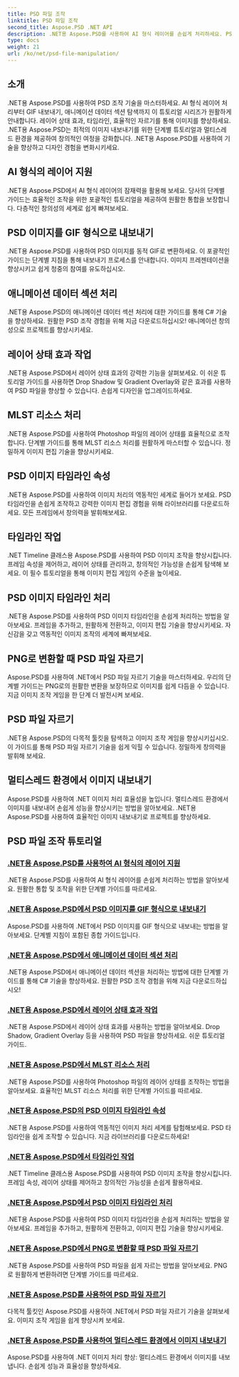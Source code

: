 ```yaml
---
title: PSD 파일 조작
linktitle: PSD 파일 조작
second_title: Aspose.PSD .NET API
description: .NET용 Aspose.PSD를 사용하여 AI 형식 레이어를 손쉽게 처리하세요. PSD 이미지를 GIF로 내보내고, 애니메이션 데이터 섹션을 처리하고, 레이어 상태를 조작하는 방법을 알아보세요.
type: docs
weight: 21
url: /ko/net/psd-file-manipulation/
---
```

## 소개

.NET용 Aspose.PSD를 사용하여 PSD 조작 기술을 마스터하세요. AI 형식 레이어 처리부터 GIF 내보내기, 애니메이션 데이터 섹션 탐색까지 이 튜토리얼 시리즈가 원활하게 안내합니다. 레이어 상태 효과, 타임라인, 효율적인 자르기를 통해 이미지를 향상하세요. .NET용 Aspose.PSD는 최적의 이미지 내보내기를 위한 단계별 튜토리얼과 멀티스레드 환경을 제공하여 창의적인 여정을 강화합니다. .NET용 Aspose.PSD를 사용하여 기술을 향상하고 디자인 경험을 변화시키세요.

## AI 형식의 레이어 지원

.NET용 Aspose.PSD에서 AI 형식 레이어의 잠재력을 활용해 보세요. 당사의 단계별 가이드는 효율적인 조작을 위한 포괄적인 튜토리얼을 제공하여 원활한 통합을 보장합니다. 다층적인 창의성의 세계로 쉽게 빠져보세요.

## PSD 이미지를 GIF 형식으로 내보내기

.NET용 Aspose.PSD를 사용하여 PSD 이미지를 동적 GIF로 변환하세요. 이 포괄적인 가이드는 단계별 지침을 통해 내보내기 프로세스를 안내합니다. 이미지 프레젠테이션을 향상시키고 쉽게 청중의 참여를 유도하십시오.

## 애니메이션 데이터 섹션 처리

.NET용 Aspose.PSD의 애니메이션 데이터 섹션 처리에 대한 가이드를 통해 C# 기술을 향상하세요. 원활한 PSD 조작 경험을 위해 지금 다운로드하십시오! 애니메이션 창의성으로 프로젝트를 향상시키세요.

## 레이어 상태 효과 작업

.NET용 Aspose.PSD에서 레이어 상태 효과의 강력한 기능을 살펴보세요. 이 쉬운 튜토리얼 가이드를 사용하면 Drop Shadow 및 Gradient Overlay와 같은 효과를 사용하여 PSD 파일을 향상할 수 있습니다. 손쉽게 디자인을 업그레이드하세요.

## MLST 리소스 처리

.NET용 Aspose.PSD를 사용하여 Photoshop 파일의 레이어 상태를 효율적으로 조작합니다. 단계별 가이드를 통해 MLST 리소스 처리를 원활하게 마스터할 수 있습니다. 정밀하게 이미지 편집 기술을 향상시키세요.

## PSD 이미지 타임라인 속성

.NET용 Aspose.PSD를 사용하여 이미지 처리의 역동적인 세계로 들어가 보세요. PSD 타임라인을 손쉽게 조작하고 강력한 이미지 편집 경험을 위해 라이브러리를 다운로드하세요. 모든 프레임에서 창의력을 발휘해보세요.

## 타임라인 작업

.NET Timeline 클래스용 Aspose.PSD를 사용하여 PSD 이미지 조작을 향상시킵니다. 프레임 속성을 제어하고, 레이어 상태를 관리하고, 창의적인 가능성을 손쉽게 탐색해 보세요. 이 필수 튜토리얼을 통해 이미지 편집 게임의 수준을 높이세요.

## PSD 이미지 타임라인 처리

.NET용 Aspose.PSD를 사용하여 PSD 이미지 타임라인을 손쉽게 처리하는 방법을 알아보세요. 프레임을 추가하고, 원활하게 전환하고, 이미지 편집 기술을 향상시키세요. 자신감을 갖고 역동적인 이미지 조작의 세계에 빠져보세요.

## PNG로 변환할 때 PSD 파일 자르기

Aspose.PSD를 사용하여 .NET에서 PSD 파일 자르기 기술을 마스터하세요. 우리의 단계별 가이드는 PNG로의 원활한 변환을 보장하므로 이미지를 쉽게 다듬을 수 있습니다. 지금 이미지 조작 게임을 한 단계 더 발전시켜 보세요.

## PSD 파일 자르기

.NET용 Aspose.PSD의 다목적 툴킷을 탐색하고 이미지 조작 게임을 향상시키십시오. 이 가이드를 통해 PSD 파일 자르기 기술을 쉽게 익힐 수 있습니다. 정밀하게 창의력을 발휘해 보세요.

## 멀티스레드 환경에서 이미지 내보내기

Aspose.PSD를 사용하여 .NET 이미지 처리 효율성을 높입니다. 멀티스레드 환경에서 이미지를 내보내어 손쉽게 성능을 향상시키는 방법을 알아보세요. .NET용 Aspose.PSD를 사용하여 효율적인 이미지 내보내기로 프로젝트를 향상하세요.
## PSD 파일 조작 튜토리얼
### [.NET용 Aspose.PSD를 사용하여 AI 형식의 레이어 지원](./support-layers-ai-format/)
.NET용 Aspose.PSD를 사용하여 AI 형식 레이어를 손쉽게 처리하는 방법을 알아보세요. 원활한 통합 및 조작을 위한 단계별 가이드를 따르세요.
### [.NET용 Aspose.PSD에서 PSD 이미지를 GIF 형식으로 내보내기](./export-psd-to-gif/)
Aspose.PSD를 사용하여 .NET에서 PSD 이미지를 GIF 형식으로 내보내는 방법을 알아보세요. 단계별 지침이 포함된 종합 가이드입니다.
### [.NET용 Aspose.PSD에서 애니메이션 데이터 섹션 처리](./animated-data-sections/)
.NET용 Aspose.PSD에서 애니메이션 데이터 섹션을 처리하는 방법에 대한 단계별 가이드를 통해 C# 기술을 향상하세요. 원활한 PSD 조작 경험을 위해 지금 다운로드하십시오!
### [.NET용 Aspose.PSD에서 레이어 상태 효과 작업](./layer-state-effects/)
.NET용 Aspose.PSD에서 레이어 상태 효과를 사용하는 방법을 알아보세요. Drop Shadow, Gradient Overlay 등을 사용하여 PSD 파일을 향상하세요. 쉬운 튜토리얼 가이드.
### [.NET용 Aspose.PSD에서 MLST 리소스 처리](./mlst-resources/)
.NET용 Aspose.PSD를 사용하여 Photoshop 파일의 레이어 상태를 조작하는 방법을 알아보세요. 효율적인 MLST 리소스 처리를 위한 단계별 가이드를 따르세요.
### [.NET용 Aspose.PSD의 PSD 이미지 타임라인 속성](./psd-image-timeline-property/)
.NET용 Aspose.PSD를 사용하여 역동적인 이미지 처리 세계를 탐험해보세요. PSD 타임라인을 쉽게 조작할 수 있습니다. 지금 라이브러리를 다운로드하세요!
### [.NET용 Aspose.PSD에서 타임라인 작업](./timeline/)
.NET Timeline 클래스용 Aspose.PSD를 사용하여 PSD 이미지 조작을 향상시킵니다. 프레임 속성, 레이어 상태를 제어하고 창의적인 가능성을 손쉽게 활용하세요.
### [.NET용 Aspose.PSD에서 PSD 이미지 타임라인 처리](./psd-image-timeline/)
.NET용 Aspose.PSD를 사용하여 PSD 이미지 타임라인을 손쉽게 처리하는 방법을 알아보세요. 프레임을 추가하고, 원활하게 전환하고, 이미지 편집 기술을 향상시키세요.
### [.NET용 Aspose.PSD에서 PNG로 변환할 때 PSD 파일 자르기](./crop-psd-conversion-png/)
.NET용 Aspose.PSD를 사용하여 PSD 파일을 쉽게 자르는 방법을 알아보세요. PNG로 원활하게 변환하려면 단계별 가이드를 따르세요.
### [.NET용 Aspose.PSD를 사용하여 PSD 파일 자르기](./crop-psd-file/)
다목적 툴킷인 Aspose.PSD를 사용하여 .NET에서 PSD 파일 자르기 기술을 살펴보세요. 이미지 조작 게임을 쉽게 향상시켜 보세요.
### [.NET용 Aspose.PSD를 사용하여 멀티스레드 환경에서 이미지 내보내기](./export-images-multi-thread/)
Aspose.PSD를 사용하여 .NET 이미지 처리 향상: 멀티스레드 환경에서 이미지를 내보냅니다. 손쉽게 성능과 효율성을 향상하세요.
